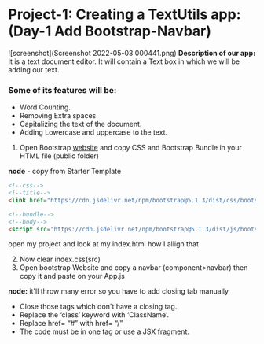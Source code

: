 # Project-1: Creating a TextUtils app: (Day-1 Add Bootstrap-Navbar)

![screenshot](Screenshot 2022-05-03 000441.png)
**Description of our app:** It is a text document editor. It will contain a Text box in which we will be adding our text.

### Some of its features will be:

- Word Counting.
- Removing Extra spaces.
- Capitalizing the text of the document.
- Adding Lowercase and uppercase to the text.
1. Open Bootstrap [website](https://getbootstrap.com/docs/5.1/getting-started/introduction/) and copy CSS and Bootstrap Bundle in your HTML file (public folder)

**node** - copy from Starter Template

```html
<!--css-->
<!--title-->
<link href="https://cdn.jsdelivr.net/npm/bootstrap@5.1.3/dist/css/bootstrap.min.css" rel="stylesheet" integrity="sha384-1BmE4kWBq78iYhFldvKuhfTAU6auU8tT94WrHftjDbrCEXSU1oBoqyl2QvZ6jIW3" crossorigin="anonymous">
```
```html
<!--bundle-->
<!--body-->
<script src="https://cdn.jsdelivr.net/npm/bootstrap@5.1.3/dist/js/bootstrap.bundle.min.js" integrity="sha384-ka7Sk0Gln4gmtz2MlQnikT1wXgYsOg+OMhuP+IlRH9sENBO0LRn5q+8nbTov4+1p" crossorigin="anonymous"></script>
```

open my project and look at my index.html how I allign that 

2. Now clear index.css(src)
3. Open bootstrap Website and copy a navbar (component>navbar) then copy it and paste on your App.js 

**node:** it'll throw many error so you have to add closing tab manually
- Close those tags which don't have a closing tag.
- Replace the ‘class’ keyword with ‘ClassName’.
- Replace href= “#” with href= “/”
- The code must be in one tag or use a JSX fragment.

